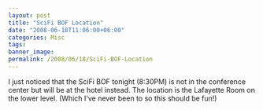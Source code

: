 ```yaml
---
layout: post
title: "SciFi BOF Location"
date: "2008-06-18T11:06:00+06:00"
categories: Misc 
tags: 
banner_image: 
permalink: /2008/06/18/SciFi-BOF-Location
---
```


I just noticed that the SciFi BOF tonight (8:30PM) is not in the conference center but will be at the hotel instead. The location is the Lafayette Room on the lower level. (Which I've never been to so this should be fun!)